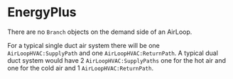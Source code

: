 # EnergyPlus

There are no `Branch` objects on the demand side of an AirLoop.

For a typical single duct air system there will be one
`AirLoopHVAC:SupplyPath` and one `AirLoopHVAC:ReturnPath`. A typical dual
duct system would have 2 `AirLoopHVAC:SupplyPaths` one for the hot air and
one for the cold air and 1 `AirLoopHVAC:ReturnPath`.
